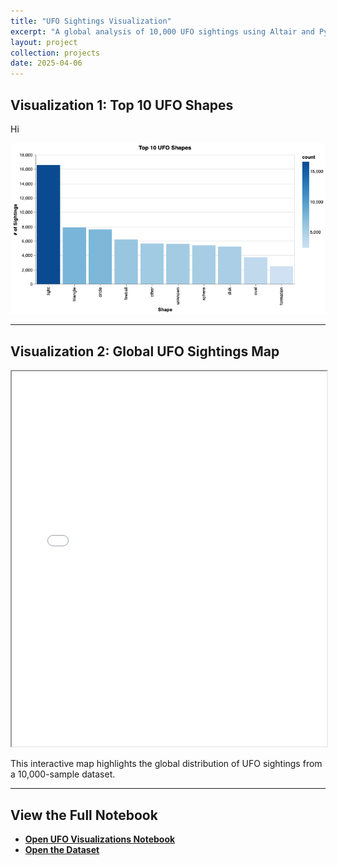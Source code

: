 ```yaml
---
title: "UFO Sightings Visualization"
excerpt: "A global analysis of 10,000 UFO sightings using Altair and Python"
layout: project
collection: projects
date: 2025-04-06
---
```


## Visualization 1: Top 10 UFO Shapes

Hi

![Visualization 2](/assets/pngs/visualization-2.png)

---

## Visualization 2: Global UFO Sightings Map

<iframe src="/assets/pngs/visualization.html" width="100%" height="600"></iframe>

This interactive map highlights the global distribution of UFO sightings from a 10,000-sample dataset.

---

## View the Full Notebook

- [**Open UFO Visualizations Notebook**](https://github.com/aleebe21/aleebe21.github.io/blob/main/_projects/ufo_visualizations.ipynb)
- [**Open the Dataset**](https://github.com/UIUC-iSchool-DataViz/is445_data/raw/main/ufo-scrubbed-geocoded-time-standardized-00.csv)
